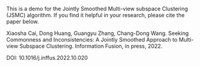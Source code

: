 This is a demo for the Jointly Smoothed Multi-view subspace Clustering (JSMC) algorithm. If you find it helpful in your research, please cite the paper below.

Xiaosha Cai, Dong Huang, Guangyu Zhang, Chang-Dong Wang. 
Seeking Commonness and Inconsistencies: A Jointly Smoothed Approach to Multi-view Subspace Clustering. 
Information Fusion, in press, 2022. 

DOI: 10.1016/j.inffus.2022.10.020
